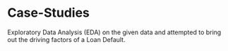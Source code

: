 # Case-Studies

Exploratory Data Analysis (EDA) on the given data and attempted to bring out the driving factors of a Loan Default.
